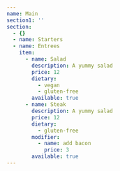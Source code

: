 ```yaml
---
name: Main
section1: ''
section:
  - {}
  - name: Starters
  - name: Entrees
    item:
      - name: Salad
        description: A yummy salad
        price: 12
        dietary:
          - vegan
          - gluten-free
        available: true
      - name: Steak
        description: A yummy salad
        price: 12
        dietary:
          - gluten-free
        modifier:
          - name: add bacon
            price: 3
        available: true
---
```


